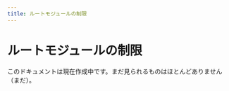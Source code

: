 ```yaml
---
title: ルートモジュールの制限
---
```


# ルートモジュールの制限

<docs-warning>
  このドキュメントは現在作成中です。まだ見られるものはほとんどありません（まだ）。
</docs-warning>



